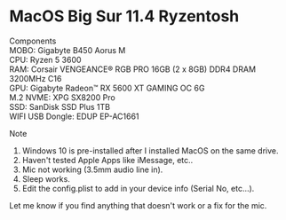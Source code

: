 # MacOS Big Sur 11.4 Ryzentosh

Components<br />
MOBO: Gigabyte B450 Aorus M<br />
CPU: Ryzen 5 3600<br />
RAM: Corsair VENGEANCE® RGB PRO 16GB (2 x 8GB) DDR4 DRAM 3200MHz C16<br />
GPU: Gigabyte Radeon™ RX 5600 XT GAMING OC 6G<br />
M.2 NVME: XPG SX8200 Pro<br />
SSD: SanDisk SSD Plus 1TB<br />
WIFI USB Dongle: EDUP EP-AC1661<br />

Note<br />
1. Windows 10 is pre-installed after I installed MacOS on the same drive.<br />
2. Haven't tested Apple Apps like iMessage, etc..<br />
3. Mic not working (3.5mm audio line in).<br />
4. Sleep works.<br />
5. Edit the config.plist to add in your device info (Serial No, etc...).

Let me know if you find anything that doesn't work or a fix for the mic.
